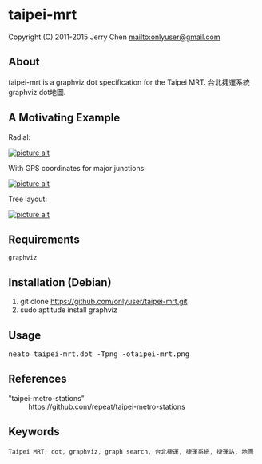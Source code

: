 taipei-mrt
==========

Copyright (C) 2011-2015 Jerry Chen <mailto:onlyuser@gmail.com>

About
-----

taipei-mrt is a graphviz dot specification for the Taipei MRT.
台北捷運系統graphviz dot地圖.

A Motivating Example
--------------------

Radial:

[![picture alt](https://sites.google.com/site/onlyuser/files/taipei-mrt_thumb.png?attredirects=0 "taipei-mrt")](https://sites.google.com/site/onlyuser/files/taipei-mrt.png?attredirects=0)

With GPS coordinates for major junctions:

[![picture alt](https://sites.google.com/site/onlyuser/files/taipei-mrt_with_pos_thumb.png?attredirects=0 "taipei-mrt_with_pos")](https://sites.google.com/site/onlyuser/files/taipei-mrt_with_pos.png?attredirects=0)

Tree layout:

[![picture alt](https://sites.google.com/site/onlyuser/files/taipei-mrt_tree_layout_thumb.png?attredirects=0 "taipei-mrt_with_pos")](https://sites.google.com/site/onlyuser/files/taipei-mrt_tree_layout.png?attredirects=0)

Requirements
------------

    graphviz

Installation (Debian)
---------------------

1. git clone https://github.com/onlyuser/taipei-mrt.git
2. sudo aptitude install graphviz

Usage
-----

<pre>
neato taipei-mrt.dot -Tpng -otaipei-mrt.png
</pre>

References
----------

<dl>
    <dt>"taipei-metro-stations"</dt>
    <dd>https://github.com/repeat/taipei-metro-stations</dd>
</dl>

Keywords
--------

    Taipei MRT, dot, graphviz, graph search, 台北捷運, 捷運系統, 捷運站, 地圖

